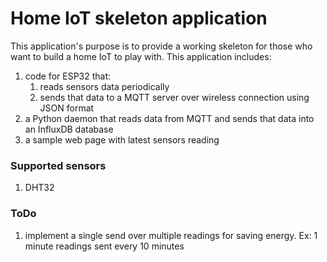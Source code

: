 # Home IoT skeleton application

This application's purpose is to provide a working skeleton for those who want to build a home IoT <something> to play with. This application includes:
1. code for ESP32 that:
   1. reads sensors data periodically
   1. sends that data to a MQTT server over wireless connection using JSON format
1. a Python daemon that reads data from MQTT and sends that data into an InfluxDB database
1. a sample web page with latest sensors reading

### Supported sensors
1. DHT32


### ToDo
1. implement a single send over multiple readings for saving energy. Ex: 1 minute readings sent every 10 minutes